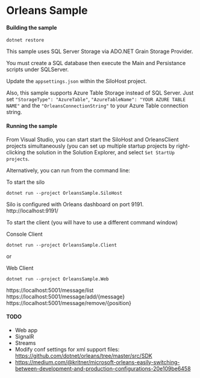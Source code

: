# Orleans Sample

#### Building the sample
```
dotnet restore
```

This sample uses SQL Server Storage via ADO.NET Grain Storage Provider.

You must create a SQL database then execute the Main and Persistance scripts under SQLServer.

Update the ```appsettings.json``` within the SiloHost project.

Also, this sample supports Azure Table Storage instead of SQL Server. Just set  ```"StorageType": "AzureTable"```, ```"AzureTableName": "YOUR AZURE TABLE NAME"``` and the ```"OrleansConnectionString"``` to your Azure Table connection string.

#### Running the sample
From Visual Studio, you can start start the SiloHost and OrleansClient projects simultaneously (you can set up multiple startup projects by right-clicking the solution in the Solution Explorer, and select `Set StartUp projects`.

Alternatively, you can run from the command line:

To start the silo
```
dotnet run --project OrleansSample.SiloHost
```
Silo is configured with Orleans dashboard on port 9191.
http://localhost:9191/


To start the client (you will have to use a different command window)

Console Client
```
dotnet run --project OrleansSample.Client
```

or 

Web Client
```
dotnet run --project OrleansSample.Web
```

https://localhost:5001/message/list
https://localhost:5001/message/add/{message}
https://localhost:5001/message/remove/{position}



#### TODO

- Web app
- SignalR
- Streams
- Modify conf settings for xml support files: 
 https://github.com/dotnet/orleans/tree/master/src/SDK
 - https://medium.com/@kritner/microsoft-orleans-easily-switching-between-development-and-production-configurations-20e109be6458